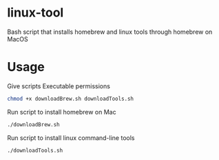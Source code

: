 # linux-tool
Bash script that installs homebrew and linux tools through homebrew on MacOS

# Usage
Give scripts Executable permissions
```bash 
chmod +x downloadBrew.sh downloadTools.sh
```

Run script to install homebrew on Mac
```bash
./downloadBrew.sh
```

Run script to install linux command-line tools
```bash
./downloadTools.sh
```

